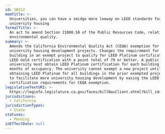 ```yaml
---
id: SB312
memTitle: >-
  Universities, you can have a smidge more leeway on LEED standards for
  university housing
formalTitle: >-
  An act to amend Section 21080.58 of the Public Resources Code, relating to
  environmental quality.
summary: >-
  Amends the California Environmental Quality Act (CEQA) exemption for
  university housing development projects. Changes the requirement for each
  building in an exempt project to qualify for LEED Platinum certification to
  LEED Gold certification with a point total of 79 or better. A public
  university must obtain LEED Platinum certification for each building within 12
  months of occupancy. The university cannot exempt a new project until
  obtaining LEED Platinum for all buildings in the prior exempted project. Aims
  to facilitate more university housing development by easing the LEED
  certification requirements for CEQA exemption.
legislativeTextURI: >-
  https://leginfo.legislature.ca.gov/faces/billNavClient.xhtml?bill_id=202320240SB312
jurisdictions:
  - California
jurisdictionTypes:
  - State
statuses:
  - Pending
inEffectDate: null
---
```

